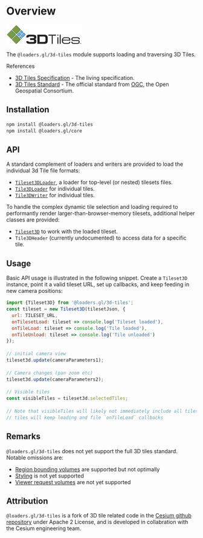 # Overview

![logo](./images/3d-tiles-small.png)

The `@loaders.gl/3d-tiles` module supports loading and traversing 3D Tiles.

References

- [3D Tiles Specification](https://github.com/AnalyticalGraphicsInc/3d-tiles) - The living specification.
- [3D Tiles Standard](https://www.opengeospatial.org/standards/3DTiles) - The official standard from [OGC](https://www.opengeospatial.org/), the Open Geospatial Consortium.

## Installation

```bash
npm install @loaders.gl/3d-tiles
npm install @loaders.gl/core
```

## API

A standard complement of loaders and writers are provided to load the individual 3d Tile file formats:

- [`Tileset3DLoader`](modules/3d-tiles/docs/api-reference/tileset-3d-loader), a loader for top-level (or nested) tilesets files.
- [`Tile3DLoader`](modules/3d-tiles/docs/api-reference/tile-3d-loader) for individual tiles.
- [`Tile3DWriter`](modules/3d-tiles/docs/api-reference/tile-3d-writer) for individual tiles.

To handle the complex dynamic tile selection and loading required to performantly render larger-than-browser-memory tilesets, additional helper classes are provided:

- [`Tileset3D`](modules/3d-tiles/docs/api-reference/tileset-3d) to work with the loaded tileset.
- `Tile3DHeader` (currently undocumented) to access data for a specific tile.

## Usage

Basic API usage is illustrated in the following snippet. Create a `Tileset3D` instance, point it a valid tileset URL, set up callbacks, and keep feeding in new camera positions:

```js
import {Tileset3D} from '@loaders.gl/3d-tiles';
const tileset = new Tileset3D(tilesetJson, {
  url: TILESET_URL,
  onTilesetLoad: tileset => console.log('Tileset loaded'),
  onTileLoad: tileset => console.log('Tile loaded'),
  onTileUnload: tileset => console.log('Tile unloaded')
});

// initial camera view
tileset3d.update(cameraParameters1);

// Camera changes (pan zoom etc)
tileset3d.update(cameraParameters2);

// Visible tiles
const visibleTiles = tileset3d.selectedTiles;

// Note that visibleTiles will likely not immediately include all tiles
// tiles will keep loading and file `onTileLoad` callbacks
```

## Remarks

`@loaders.gl/3d-tiles` does not yet support the full 3D tiles standard. Notable omissions are:

- [Region bounding volumes](https://github.com/AnalyticalGraphicsInc/3d-tiles/tree/master/specification#bounding-volume) are supported but not optimally
- [Styling](https://github.com/AnalyticalGraphicsInc/3d-tiles/tree/master/specification/Styling) is not yet supported
- [Viewer request volumes](https://github.com/AnalyticalGraphicsInc/3d-tiles/tree/master/specification#viewer-request-volume) are not yet supported

## Attribution

`@loaders.gl/3d-tiles` is a fork of 3D tile related code in the [Cesium github repository](https://github.com/AnalyticalGraphicsInc/cesium) under Apache 2 License, and is developed in collabration with the Cesium engineering team.
